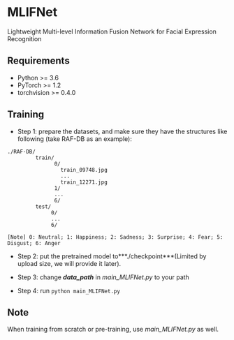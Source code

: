 # MLIFNet

Lightweight Multi-level Information Fusion Network for Facial Expression Recognition

## Requirements

- Python >= 3.6
- PyTorch >= 1.2
- torchvision >= 0.4.0

## Training

- Step 1: prepare the datasets, and make sure they have the structures like following (take RAF-DB as an example):
 
```
./RAF-DB/
         train/
               0/
                 train_09748.jpg
                 ...
                 train_12271.jpg
               1/
               ...
               6/
         test/
              0/
              ...
              6/

[Note] 0: Neutral; 1: Happiness; 2: Sadness; 3: Surprise; 4: Fear; 5: Disgust; 6: Anger
```

- Step 2: put the pretrained model to***./checkpoint***(Limited by upload size, we will provide it later).
    
- Step 3: change ***data_path*** in *main_MLIFNet.py* to your path 

- Step 4: run ```python main_MLIFNet.py ```


## Note
When training from scratch or pre-training, use *main_MLIFNet.py* as well.
